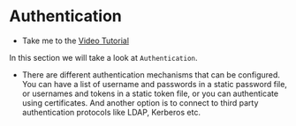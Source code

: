 # Authentication

- Take me to the [Video Tutorial](https://kodekloud.com/topic/authentication-2/)

In this section we will take a look at `Authentication`.

  - There are different authentication mechanisms that can be configured.  You can have a list of username and passwords in a static password file, or usernames and tokens in a static token file, or you can authenticate using certificates. And another option is to connect to third party authentication protocols like LDAP, Kerberos etc.
